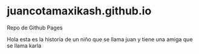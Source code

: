 # juancotamaxikash.github.io
Repo de Github Pages


Hola esta es la historia de un niño que se llama juan y tiene una amiga que se llama karla